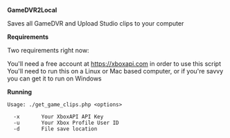 **GameDVR2Local**

Saves all GameDVR and Upload Studio clips to your computer

**Requirements**

Two requirements right now:

  You'll need a free account at https://xboxapi.com in order to use this script
  You'll need to run this on a Linux or Mac based computer, or if you're savvy you can get it to run on Windows

**Running**

```
Usage: ./get_game_clips.php <options>

  -x       Your XboxAPI API Key
  -u       Your Xbox Profile User ID
  -d       File save location
```
